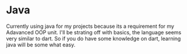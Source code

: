 # Java
Currently using java for my projects because its a requirement for my Adavanced OOP unit.
I'll be strating off with basics, the language seems very similar to dart. 
So if you do have some knowledge on dart, learning java will be some what easy.
